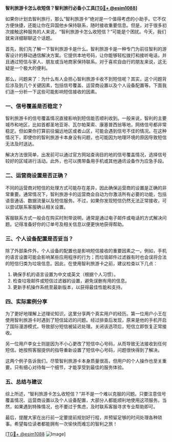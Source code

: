 **智利旅游卡怎么收短信？智利旅行必备小工具[[TG💪+ @esim1088](https://t.me/s/esim1088)]**

如果你计划去智利旅行，那么“智利旅游卡”绝对是一个值得考虑的小助手。它不仅方便快捷，还能让你在异国他乡保持联系，随时接收重要信息。但是，对于很多初次接触这种服务的人来说，“智利旅游卡怎么收短信？”可能是个困扰。今天，我们就来详细聊聊这个话题。

首先，我们先了解一下智利旅游卡是什么。智利旅游卡是一种专门为前往智利的游客设计的移动通信解决方案。它提供本地号码，让你能够轻松拨打和接听电话，并且通过短信与家人、朋友或当地商家保持联系。对于喜欢自由行的朋友来说，这无疑是一个极大的便利。

那么，问题来了：为什么有人会担心智利旅游卡收不到短信呢？其实，这个问题背后涉及到几个关键因素，包括信号覆盖、运营商设置以及个人设备配置等。下面我们逐一分析一下这些可能影响短信接收的因素。

### 一、信号覆盖是否稳定？

智利旅游卡的信号覆盖情况直接影响到短信能否顺利收到。一般来说，智利的主要城市和地区，比如首都圣地亚哥、瓦尔帕莱索、康塞普西翁等地，网络信号都非常稳定。但如果你打算前往偏远地区或者山区，可能会遇到信号不佳的情况。在这种情况下，即使你的智利旅游卡本身没有问题，也可能因为地理环境的原因导致短信无法及时送达。

解决方法很简单，出发前可以通过官方网站查询目的地的信号覆盖情况，选择信号较好的区域进行活动。此外，也可以携带备用手机或其他通讯设备作为应急手段。

### 二、运营商设置是否正确？

不同的运营商对短信的处理方式可能存在差异，因此确保运营商的设置是正确的非常重要。通常情况下，智利旅游卡的运营商会自动为你激活所有必要的功能，包括语音通话、数据流量以及短信服务。不过，如果你发现短信仍然无法正常接收，可以尝试联系客服确认相关设置。

客服联系方式一般会在购买时附带说明，通常是通过电子邮件或电话的方式解决问题。记得准备好你的订单号及相关信息以便更快地获得帮助。

### 三、个人设备配置是否妥当？

除了外部条件外，个人设备的配置也是影响短信接收的重要因素之一。例如，手机的语言设置可能会影响某些应用程序的行为；而垃圾邮件过滤器有时也会误将合法的短信归类为垃圾信息。因此，在使用智利旅游卡之前，建议检查以下几点：

1. 确保手机的语言设置为中文或英文（根据个人习惯）。
2. 检查垃圾邮件或短信过滤器的设置，避免误删有用的信息。
3. 更新手机操作系统至最新版本，以获得最佳性能和支持。

### 四、实际案例分享

为了更好地理解上述理论知识，这里分享两个真实用户的经历。第一位用户小王在使用智利旅游卡时遇到了短信延迟的问题。经过排查后发现，原来是他的手机开启了国际漫游模式，导致部分短信被延迟处理。关闭该选项后，短信立即恢复正常接收。

另一位用户李女士则是因为不小心更改了短信中心号码，从而导致无法接收到任何短信。她按照客服提供的指导重新设置了短信中心号码，问题很快得到了解决。

这两个例子告诉我们，尽管智利旅游卡本身质量很高，但用户的个人操作也至关重要。只有细心对待每一个细节，才能享受到最佳的服务体验。

### 五、总结与建议

综上所述，“智利旅游卡怎么收短信？”并不是一个难以克服的问题。只要注意信号覆盖情况、运营商设置以及个人设备配置，大部分人都能顺利地使用这项服务。当然，如果遇到特殊情况，也不要过于焦虑，及时联系客服寻求专业帮助即可。

最后，提醒大家在出行前一定要提前规划好行程，并预留足够的时间处理各种琐事。希望每位读者都能拥有一次愉快而难忘的智利之旅！

[[TG💪+ @esim1088](https://t.me/s/esim1088) ![Image](https://i.postimg.cc/4NQfJmqS/Snipaste-2025-05-13-00-14-12.png)]